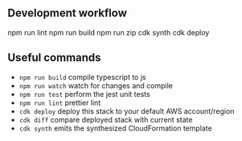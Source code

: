## Development workflow

npm run lint
npm run build
npm run zip
cdk synth
cdk deploy

## Useful commands

- `npm run build` compile typescript to js
- `npm run watch` watch for changes and compile
- `npm run test` perform the jest unit tests
- `npm run lint` prettier lint
- `cdk deploy` deploy this stack to your default AWS account/region
- `cdk diff` compare deployed stack with current state
- `cdk synth` emits the synthesized CloudFormation template
